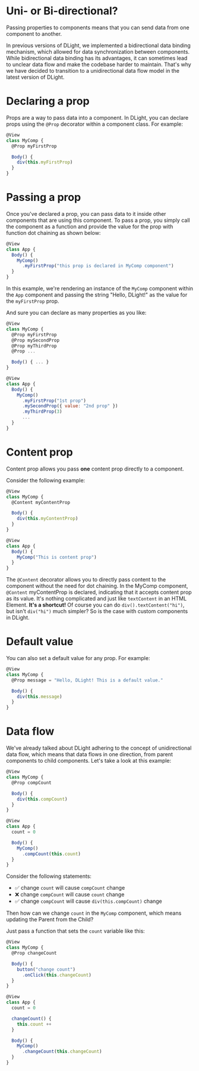 # Uni- or Bi-directional?
Passing properties to components means that you can send data from one component to another.

In previous versions of DLight, we implemented a bidirectional data binding mechanism, which allowed for data synchronization between components. While bidirectional data binding has its advantages, it can sometimes lead to unclear data flow and make the codebase harder to maintain. That's why we have decided to transition to a unidirectional data flow model in the latest version of DLight.

# Declaring a prop
Props are a way to pass data into a component. In DLight, you can declare props using the `@Prop` decorator within a component class. For example:
```js
@View
class MyComp {
  @Prop myFirstProp

  Body() {
    div(this.myFirstProp)
  }
}
```

# Passing a prop
Once you've declared a prop, you can pass data to it inside other components that are using this component. To pass a prop, you simply call the component as a function and provide the value for the prop with function dot chaining as shown below:
```js
@View
class App {
  Body() {
    MyComp()
      .myFirstProp("this prop is declared in MyComp component")
  }
}
```
In this example, we're rendering an instance of the `MyComp` component within the `App` component and passing the string "Hello, DLight!" as the value for the `myFirstProp` prop.

And sure you can declare as many properties as you like:
```js
@View
class MyComp {
  @Prop myFirstProp
  @Prop mySecondProp
  @Prop myThirdProp
  @Prop ...

  Body() { ... }
}

@View
class App {
  Body() {
    MyComp()
      .myFirstProp("1st prop")
      .mySecondProp({ value: "2nd prop" })
      .myThirdProp(3)
      ...
  }
}
```

# Content prop
Content prop allows you pass **one** content prop directly to a component.

Consider the following example:

```javascript
@View
class MyComp {
  @Content myContentProp

  Body() {
    div(this.myContentProp)
  }
}

@View 
class App {
  Body() {
    MyComp("This is content prop")
  }
}
```

The `@Content` decorator allows you to directly pass content to the component without the need for dot chaining. In the MyComp component, `@Content` myContentProp is declared, indicating that it accepts content prop as its value. It's nothing complicated and just like `textContent` in an HTML Element. **It's a shortcut!** Of course you can do `div().textContent("hi")`, but isn't `div("hi")` much simpler? So is the case with custom components in DLight.

# Default value
You can also set a default value for any prop. For example:
```js
@View
class MyComp {
  @Prop message = "Hello, DLight! This is a default value."

  Body() {
    div(this.message)
  }
}
```

# Data flow
We've already talked about DLight adhering to the concept of unidirectional data flow, which means that data flows in one direction, from parent components to child components. Let's take a look at this example:
```js
@View
class MyComp {
  @Prop compCount

  Body() {
    div(this.compCount)
  }
}

@View
class App {
  count = 0

  Body() {
    MyComp()
      .compCount(this.count)
  }
}
```
Consider the following statements:
* ✅ change `count` will cause `compCount` change 
* ❌ change `compCount` will cause `count` change 
* ✅ change `compCount` will cause `div(this.compCount)` change

Then how can we change `count` in the `MyComp` component, which means updating the Parent from the Child?

Just pass a function that sets the `count` variable like this:

```js
@View
class MyComp {
  @Prop changeCount

  Body() {
    button("change count")
      .onClick(this.changeCount)
  }
}

@View
class App {
  count = 0

  changeCount() {
    this.count ++
  }

  Body() {
    MyComp()
      .changeCount(this.changeCount)
  }
}
```
